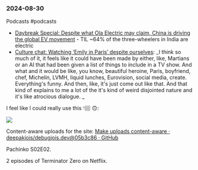 ### 2024-08-30

Podcasts #podcasts 
* [Daybreak Special: Despite what Ola Electric may claim, China is driving the global EV movement](https://www.listennotes.com/podcasts/daybreak/daybreak-special-despite-SufGmQ34K81/) - TIL ~64% of the three-wheelers in India are electric
* [Culture chat: Watching ‘Emily in Paris’ despite ourselves](https://lnns.co/vJLEj3Url_X): _I think so much of it, it feels like it could have been made by either, like, Martians or an AI that had been given a list of things to include in a TV show. And what and it would be like, you know, beautiful heroine, Paris, boyfriend, chef, Michelin, LVMH, liquid lunches, Eurovision, social media, create. Everything's funny. And then, like, it's just come out like that. And that kind of explains to me a lot of the it's kind of weird disjointed nature and it's like atrocious dialogue.
_


I feel like I could really use this 👇🏽 🙃:

![](https://x.com/anothercohen/status/1829161475686215718?t=FwZx5gECmVf5nvyAWmeOow&s=09)

Content-aware uploads for the site: [Make uploads content-aware · deepakjois/debugjois.dev@05b3c86 · GitHub](https://github.com/deepakjois/debugjois.dev/commit/05b3c8658464daf3fd396b3211d32acdbe610106)

Pachinko S02E02.

2 episodes of Terminator Zero on Netflix.

